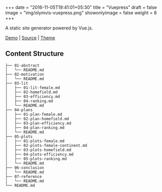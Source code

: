 +++
date = "2016-11-05T19:41:01+05:30"
title = "Vuepress"
draft = false
image = "img/olymvis-vuepress.png"
showonlyimage = false
weight = 8
+++

A static site generator powered by Vue.js. 

[Demo](https://vuepress-starter.hongtaoh.com) | [Source](https://github.com/hongtaoh/vuepress-starter) | [Theme](https://vuepress.vuejs.org/) 

<!--more-->

## Content Structure

```
├── 01-abstract
│   └── README.md
├── 02-motivation
│   └── README.md
├── 03-lit
│   ├── 01-lit-female.md
│   ├── 02-homefield.md
│   ├── 03-efficiency.md
│   ├── 04-ranking.md
│   └── README.md
├── 04-plans
│   ├── 01-plan-female.md
│   ├── 02-plan-homefield.md
│   ├── 03-plan-efficiency.md
│   ├── 04-plan-ranking.md
│   └── README.md
├── 05-plots
│   ├── 01-plots-female.md
│   ├── 02-plots-female-continent.md
│   ├── 03-plots-homefield.md
│   ├── 04-plots-efficiency.md
│   ├── 05-plots-ranking.md
│   └── README.md
├── 06-conclusion
│   └── README.md
├── 07-reference
│   └── README.md
└── README.md
```